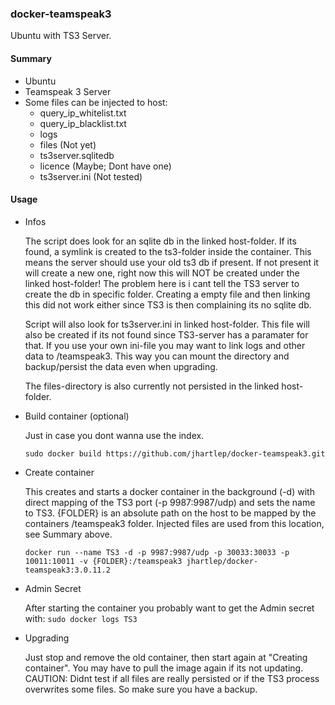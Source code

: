 ### docker-teamspeak3

Ubuntu with TS3 Server.

#### Summary
* Ubuntu
* Teamspeak 3 Server
* Some files can be injected to host:
  * query_ip_whitelist.txt
  * query_ip_blacklist.txt
  * logs
  * files (Not yet)
  * ts3server.sqlitedb 
  * licence (Maybe; Dont have one)
  * ts3server.ini (Not tested)

#### Usage
  * Infos
  
	The script does look for an sqlite db in the linked host-folder. 
	If its found, a symlink is created to the ts3-folder inside the container. 
	This means the server should use your old ts3 db if present. 
	If not present it will create a new one, right now this will NOT be created under the linked host-folder!
	The problem here is i cant tell the TS3 server to create the db in specific folder.
	Creating a empty file and then linking this did not work either since TS3 is then complaining its no sqlite db.
	
	Script will also look for ts3server.ini in linked host-folder. This file will also be created if its not 
	found since TS3-server has a paramater for that. If you use your own ini-file you may want to link logs and other data to /teamspeak3.
	This way you can mount the directory and backup/persist the data even when upgrading.
	
	The files-directory is also currently not persisted in the linked host-folder.

  * Build container (optional)
  
	Just in case you dont wanna use the index.
	
    `sudo docker build https://github.com/jhartlep/docker-teamspeak3.git` 
  
  
  * Create container
    
    This creates and starts a docker container in the 
    background (-d) with 
    direct mapping of the TS3 port (-p 9987:9987/udp)
    and sets the name to TS3.
    {FOLDER} is an absolute path on the host to be mapped by the containers /teamspeak3 folder.
    Injected files are used from this location, see Summary above.

    `docker run --name TS3 -d -p 9987:9987/udp -p 30033:30033 -p 10011:10011 -v {FOLDER}:/teamspeak3 jhartlep/docker-teamspeak3:3.0.11.2` 
    
  * Admin Secret
  
    After starting the container you probably want to get the Admin secret with:
    `sudo docker logs TS3` 
    
  * Upgrading
  
    Just stop and remove the old container, then start again at "Creating container". You may have to pull the image again       if its not updating.
    CAUTION: Didnt test if all files are really persisted or if the TS3 process overwrites some files. So make sure you have a backup. 
